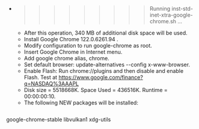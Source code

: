 * >>>>>>>>> Running inst-std-inet-xtra-google-chrome.sh ...
  * After this operation, 340 MB of additional disk space will be used.
  * Install Google Chrome 122.0.6261.94 .
  * Modify configuration to run google-chrome as root.
  * Insert Google Chrome in Internet menu.
  * Add google chrome alias, chrome.
  * Set default browser: update-alternatives --config x-www-browser.
  * Enable Flash: Run chrome://plugins and then disable and enable Flash. Test at https://www.google.com/finance?q=NASDAQ%3AAAPL
  * Disk size = 5518668K. Space Used = 436516K. Runtime = 00:00:00:10.
  * The following NEW packages will be installed:
  ```bash
google-chrome-stable libvulkan1 xdg-utils
  ```
